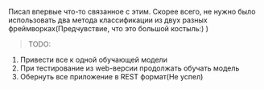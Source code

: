 Писал впервые что-то связанное с этим. Скорее всего, 
не нужно было использовать два метода классификации из 
двух разных фреймворках(Предчувствие, что это большой 
костыль:) )

>TODO:
1. Привести все к одной обучающей модели
2. При тестирование из web-версии продолжать обучать модель
3. Обернуть все приложение в REST формат(Не успел)
